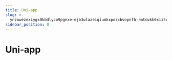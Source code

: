```yaml
---
title: Uni-app
slug: >-
  ynzowezexiygx0kbdlyco9pgnxe-ejb3wlaaeiqiumkxpozcbvopnfh-rmtcwkb0xii5cikhyt9cin4tnyf-srjsws80fi5fgek1zl6czpmanvd-srjsws
sidebar_position: 0
---
```



# Uni-app

